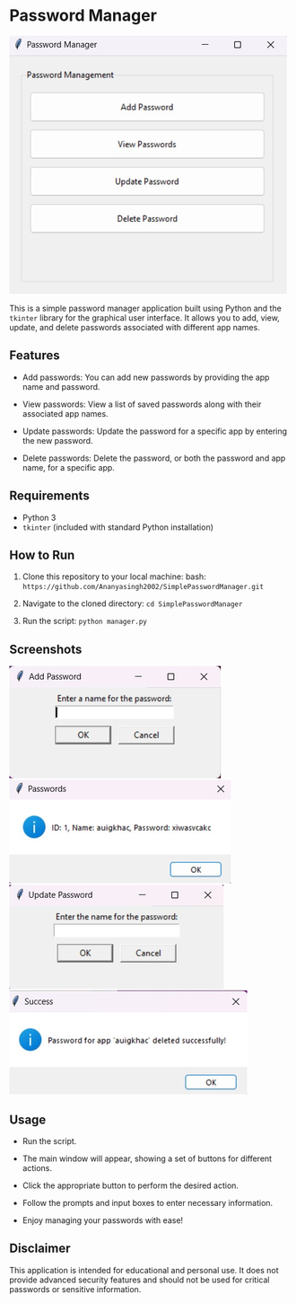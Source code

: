 # Password Manager

![Password Manager](images/Screenshot-1.jpg)

This is a simple password manager application built using Python and the `tkinter` library for the graphical user interface. It allows you to add, view, update, and delete passwords associated with different app names.

## Features

- Add passwords: You can add new passwords by providing the app name and password.
  
- View passwords: View a list of saved passwords along with their associated app names.
  
- Update passwords: Update the password for a specific app by entering the new password.
  
- Delete passwords: Delete the password, or both the password and app name, for a specific app.

## Requirements

- Python 3
- `tkinter` (included with standard Python installation)

## How to Run

1. Clone this repository to your local machine:
   bash: ```https://github.com/Ananyasingh2002/SimplePasswordManager.git```
   
2. Navigate to the cloned directory: `cd SimplePasswordManager`

3. Run the script: `python manager.py`

## Screenshots

![Add](images/Screenshot-2.jpg)
![View](images/Screenshot-3.jpg)
![Update](images/Screenshot-4.jpg)
![delete](images/Screenshot-5.jpg)

## Usage

- Run the script.

- The main window will appear, showing a set of buttons for different actions.

- Click the appropriate button to perform the desired action.

- Follow the prompts and input boxes to enter necessary information.

- Enjoy managing your passwords with ease!

## Disclaimer

This application is intended for educational and personal use. It does not provide advanced security features and should not be used for critical passwords or sensitive information.
